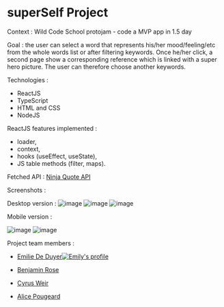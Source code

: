 # superSelf Project

Context : Wild Code School protojam - code a MVP app in 1.5 day

Goal : the user can select a word that represents his/her mood/feeling/etc from the whole words list or after filtering keywords.
Once he/her click, a second page show a corresponding reference which is linked with a super hero picture. The user can therefore choose another keywords.

Technologies : 
- ReactJS
- TypeScript
- HTML and CSS
- NodeJS

ReactJS features implemented : 
- loader,
- context,
- hooks (useEffect, useState),
- JS table methods (filter, maps).

Fetched API : <a href ="https://www.api-ninjas.com/api/quotes">Ninja Quote API</a>

Screenshots :

Desktop version :
![image](https://github.com/user-attachments/assets/6c0d2038-3959-4e7f-b3b6-f902ed441c8c)
![image](https://github.com/user-attachments/assets/24dd4d14-b33b-445e-9024-d645c87b0000)
![image](https://github.com/user-attachments/assets/ead7ccbb-ac07-401c-91d2-9afbe10cf98f)

Mobile version :

![image](https://github.com/user-attachments/assets/fb5d146d-e39e-472b-b329-8ce206263672)
![image](https://github.com/user-attachments/assets/8287271e-881f-428c-ab75-09d68d1c2b52)

Project team members : 
- <a href="https://emily-ly-san.github.io/allmyprojects/">Emilie De Duyer<img src="https://avatars.githubusercontent.com/u/150048527?v=4" alt="Emily's profile"/></a>

- <a href="https://github.com/Ben5978lab">Benjamin Rose</a>

- <a href="https://github.com/CyrusWeir">Cyrus Weir</a>

- <a href="https://github.com/alicepgrd">Alice Pougeard</a>
